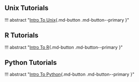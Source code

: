 ## Unix Tutorials

!!! abstract "[Intro To Unix](./intro-to-unix/intro-to-unix.md){.md-button .md-button--primary }"

## R Tutorials

!!! abstract "[Intro To R](./intro-to-r/r-ondemand.md){.md-button .md-button--primary }"

## Python Tutorials

!!! abstract "[Intro To Python](./intro-to-python/python-ondemand.md){.md-button .md-button--primary }"
